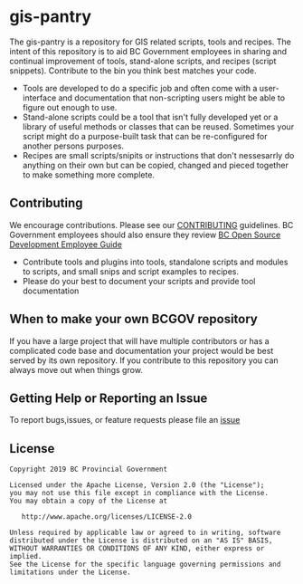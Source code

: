 # gis-pantry
The gis-pantry is a repository for GIS related scripts, tools and recipes. The intent of this repository is to aid BC Government employees in sharing and continual improvement of tools, stand-alone scripts, and recipes (script snippets). Contribute to the bin you think best matches your code.
* Tools are developed to do a specific job and often come with a user-interface and documentation that non-scripting users might be able to figure out enough to use.
* Stand-alone scripts could be a tool that isn't fully developed yet or a library of useful methods or classes that can be reused.  Sometimes your script might do a purpose-built task that can be re-configured for another persons purposes.
* Recipes are small scripts/snipits or instructions that don't nessesarrly do anything on their own but can be copied, changed and pieced together to make something more complete.

## Contributing
We encourage contributions. Please see our [CONTRIBUTING](https://github.com/bcgov/gis-pantry/blob/master/CONTRIBUTING.md) guidelines. BC Government employees should also ensure they review [BC Open Source Development Employee Guide](https://github.com/bcgov/BC-Policy-Framework-For-GitHub/blob/master/BC-Open-Source-Development-Employee-Guide/README.md) 
* Contribute tools and plugins into tools, standalone scripts and modules to scripts, and small snips and script examples to recipes.
* Please do your best to document your scripts and provide tool documentation 

## When to make your own BCGOV repository
If you have a large project that will have multiple contributors or has a complicated code base and documentation your project would be best served by its own repository. If you contribute to this repository you can always move out when things grow.

## Getting Help or Reporting an Issue
To report bugs,issues, or feature requests please file an [issue](https://github.com/bcgov/gis-pantry/blob/master/CONTRIBUTING.md)

## License
    Copyright 2019 BC Provincial Government

    Licensed under the Apache License, Version 2.0 (the "License");
    you may not use this file except in compliance with the License.
    You may obtain a copy of the License at

       http://www.apache.org/licenses/LICENSE-2.0

    Unless required by applicable law or agreed to in writing, software
    distributed under the License is distributed on an "AS IS" BASIS,
    WITHOUT WARRANTIES OR CONDITIONS OF ANY KIND, either express or implied.
    See the License for the specific language governing permissions and
    limitations under the License.
